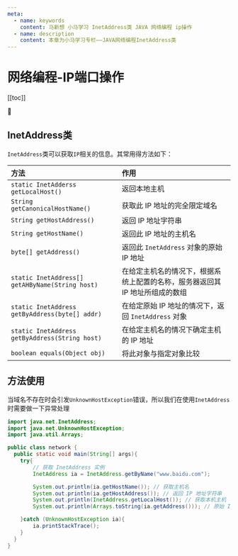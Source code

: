 ```yaml
---
meta:
  - name: keywords
    content: 马新想 小马学习 InetAddress类 JAVA 网络编程 ip操作
  - name: description
    content: 本章为小马学习专栏——JAVA网络编程InetAddress类
---
```



# 网络编程-IP端口操作

[[toc]]

:horse: 

## InetAddress类

`InetAddress`类可以获取`IP`相关的信息。其常用得方法如下：

|方法|作用|
|:---|:----|
| `static InetAdderss getLocalHost()`  | 返回本地主机  |    
| `String getCanonicalHostName()`  | 获取此 IP 地址的完全限定域名 |    
| `String getHostAddress()`  | 返回 IP 地址字符串 |    
| `String getHostName()`  | 返回此 IP 地址的主机名 |    
| `byte[] getAddress()`  |  返回此 `InetAddress` 对象的原始 IP 地址 |    
| `static InetAddress[] getAHByName(String host)` | 在给定主机名的情况下，根据系统上配置的名称，服务器返回其 IP 地址所组成的数组  |    
| `static InetAddress getByAddress(byte[] addr)`  |  在给定原始 IP 地址的情况下，返回 `InetAddress` 对象 |    
| `static InetAddress getByAddress(String host)	`  | 在给定主机名的情况下确定主机的 IP 地址  |    
| `boolean equals(Object obj)` | 将此对象与指定对象比较 | 

## 方法使用

当域名不存在时会引发`UnknownHostException`错误，所以我们在使用`InetAddress`时需要做一下异常处理

```java
import java.net.InetAddress;
import java.net.UnknownHostException;
import java.util.Arrays;

public class network {
  public static void main(String[] args){
    try{
        // 获取 InetAddress 实例
        InetAddress ia = InetAddress.getByName("www.baidu.com");

        System.out.println(ia.getHostName()); // 获取主机名
        System.out.println(ia.getHostAddress()); // 返回 IP 地址字符串
        System.out.println(InetAddress.getLocalHost()); // 获取本机主机
        System.out.println(Arrays.toString(ia.getAddress())); // 原始 IP 地址

    }catch (UnknownHostException ia){
        ia.printStackTrace();
    }
  }
}
```

